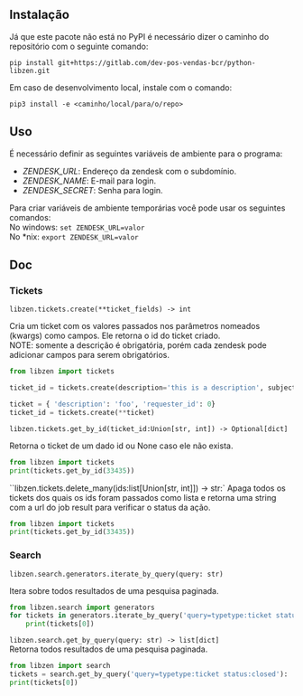 
  

## Instalação

Já que este pacote não está no PyPI é necessário dizer o caminho do repositório com o seguinte comando:

``pip install git+https://gitlab.com/dev-pos-vendas-bcr/python-libzen.git``

Em caso de desenvolvimento local, instale com o comando:

``pip3 install -e <caminho/local/para/o/repo>``

## Uso

É necessário definir as seguintes variáveis de ambiente para o programa:

* _ZENDESK_URL_: Endereço da zendesk com o subdomínio.  
* _ZENDESK_NAME_:  E-mail para login.  
* _ZENDESK_SECRET_: Senha para login.

Para criar variáveis de ambiente temporárias você pode usar os seguintes comandos:  
No windows: ``set ZENDESK_URL=valor``  
No *nix: ``export ZENDESK_URL=valor``  

## Doc

### Tickets

``libzen.tickets.create(**ticket_fields) -> int``

Cria um ticket com os valores passados nos parâmetros nomeados (kwargs) como campos. Ele retorna o id do ticket criado.  
NOTE: somente a descrição é obrigatória, porém cada zendesk pode adicionar campos para serem obrigatórios.  
```python
from libzen import tickets

ticket_id = tickets.create(description='this is a description', subject='suporte')

ticket = { 'description': 'foo', 'requester_id': 0}
ticket_id = tickets.create(**ticket)
```

``libzen.tickets.get_by_id(ticket_id:Union[str, int]) -> Optional[dict]``

Retorna o ticket de um dado id ou None caso ele não exista.
```python
from libzen import tickets
print(tickets.get_by_id(33435))
```

``libzen.tickets.delete_many(ids:list[Union[str, int]]) -> str:`
Apaga todos os tickets dos quais os ids foram passados como lista e retorna uma string com a url do job result para verificar o status da ação.
```python
from libzen import tickets
print(tickets.get_by_id(33435))
```

### Search

``libzen.search.generators.iterate_by_query(query: str)``

Itera sobre todos resultados de uma pesquisa paginada.
```python
from libzen.search import generators
for tickets in generators.iterate_by_query('query=typetype:ticket status:closed'):
	print(tickets[0])
```

``libzen.search.get_by_query(query: str) -> list[dict]``  
Retorna todos resultados de uma pesquisa paginada.
```python
from libzen import search
tickets = search.get_by_query('query=typetype:ticket status:closed'):
print(tickets[0])
```
